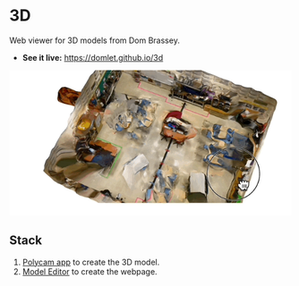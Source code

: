 # 3D

Web viewer for 3D models from Dom Brassey.

- **See it live:** https://domlet.github.io/3d

![3D model of Mx. Brassey's classroom in 2024.](https://github.com/domlet/3d/blob/main/classroom_scan.gif?raw=true)

## Stack

1. [Polycam app](https://poly.cam/library) to create the 3D model.
1. [Model Editor](https://modelviewer.dev/editor/) to create the webpage.
